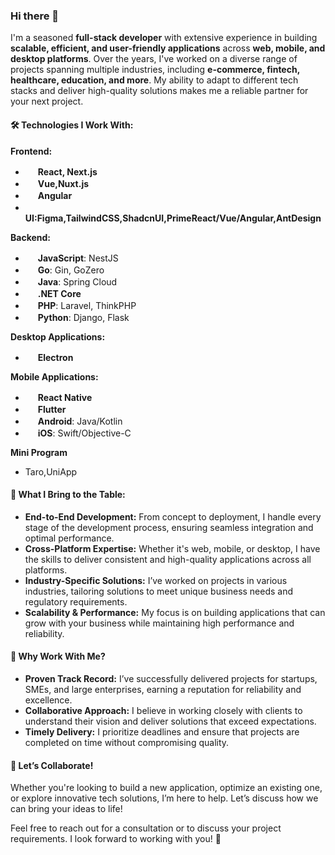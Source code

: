 ### Hi there 👋

I'm a seasoned **full-stack developer** with extensive experience in building **scalable, efficient, and user-friendly applications** across **web, mobile, and desktop platforms**. Over the years, I've worked on a diverse range of projects spanning multiple industries, including **e-commerce, fintech, healthcare, education, and more**. My ability to adapt to different tech stacks and deliver high-quality solutions makes me a reliable partner for your next project.

#### 🛠️ **Technologies I Work With:**

**Frontend:**  
- <img src="https://cdn.jsdelivr.net/gh/devicons/devicon/icons/react/react-original.svg" width="16" height="16" /> **React, Next.js**  
- <img src="https://cdn.jsdelivr.net/gh/devicons/devicon/icons/vuejs/vuejs-original.svg" width="16" height="16" /> **Vue,Nuxt.js**  
- <img src="https://cdn.jsdelivr.net/gh/devicons/devicon/icons/angularjs/angularjs-original.svg" width="16" height="16" /> **Angular**   
- <img src="https://cdn.jsdelivr.net/gh/devicons/devicon/icons/figma/figma-original.svg" width="16" height="16" /> **UI:Figma,TailwindCSS,ShadcnUI,PrimeReact/Vue/Angular,AntDesign**

**Backend:**  
- <img src="https://cdn.jsdelivr.net/gh/devicons/devicon/icons/javascript/javascript-original.svg" width="16" height="16" /> **JavaScript**: NestJS  
- <img src="https://cdn.jsdelivr.net/gh/devicons/devicon/icons/go/go-original.svg" width="16" height="16" /> **Go**: Gin, GoZero  
- <img src="https://cdn.jsdelivr.net/gh/devicons/devicon/icons/java/java-original.svg" width="16" height="16" /> **Java**: Spring Cloud  
- <img src="https://cdn.jsdelivr.net/gh/devicons/devicon/icons/dotnetcore/dotnetcore-original.svg" width="16" height="16" /> **.NET Core**  
- <img src="https://cdn.jsdelivr.net/gh/devicons/devicon/icons/php/php-original.svg" width="16" height="16" /> **PHP**: Laravel, ThinkPHP  
- <img src="https://cdn.jsdelivr.net/gh/devicons/devicon/icons/python/python-original.svg" width="16" height="16" /> **Python**: Django, Flask  


**Desktop Applications:**   
- <img src="https://cdn.jsdelivr.net/gh/devicons/devicon/icons/electron/electron-original.svg" width="16" height="16" /> **Electron**  

**Mobile Applications:**  
- <img src="https://cdn.jsdelivr.net/gh/devicons/devicon/icons/react/react-original.svg" width="16" height="16" /> **React Native**  
- <img src="https://cdn.jsdelivr.net/gh/devicons/devicon/icons/flutter/flutter-original.svg" width="16" height="16" /> **Flutter**  
- <img src="https://cdn.jsdelivr.net/gh/devicons/devicon/icons/android/android-original.svg" width="16" height="16" /> **Android**: Java/Kotlin  
- <img src="https://cdn.jsdelivr.net/gh/devicons/devicon/icons/apple/apple-original.svg" width="16" height="16" /> **iOS**: Swift/Objective-C  

**Mini Program**
- Taro,UniApp
#### 💼 **What I Bring to the Table:**
- **End-to-End Development:** From concept to deployment, I handle every stage of the development process, ensuring seamless integration and optimal performance.
- **Cross-Platform Expertise:** Whether it's web, mobile, or desktop, I have the skills to deliver consistent and high-quality applications across all platforms.
- **Industry-Specific Solutions:** I’ve worked on projects in various industries, tailoring solutions to meet unique business needs and regulatory requirements.
- **Scalability & Performance:** My focus is on building applications that can grow with your business while maintaining high performance and reliability.

#### 🌟 **Why Work With Me?**
- **Proven Track Record:** I’ve successfully delivered projects for startups, SMEs, and large enterprises, earning a reputation for reliability and excellence.
- **Collaborative Approach:** I believe in working closely with clients to understand their vision and deliver solutions that exceed expectations.
- **Timely Delivery:** I prioritize deadlines and ensure that projects are completed on time without compromising quality.

#### 🤝 **Let’s Collaborate!**
Whether you're looking to build a new application, optimize an existing one, or explore innovative tech solutions, I’m here to help. Let’s discuss how we can bring your ideas to life!

Feel free to reach out for a consultation or to discuss your project requirements. I look forward to working with you! 🚀

